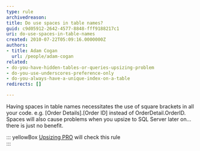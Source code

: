 ```yaml
---
type: rule
archivedreason: 
title: Do use spaces in table names?
guid: c9d05912-2642-4577-8848-fff9188217c1
uri: do-use-spaces-in-table-names
created: 2010-07-22T05:09:16.0000000Z
authors:
- title: Adam Cogan
  url: /people/adam-cogan
related:
- do-you-have-hidden-tables-or-queries-upsizing-problem
- do-you-use-underscores-preference-only
- do-you-always-have-a-unique-index-on-a-table
redirects: []

---
```


Having spaces in table names necessitates the use of square brackets in all your code. e.g. [Order Details].[Order ID] instead of OrderDetail.OrderID. Spaces will also cause problems when you upsize to SQL Server later on... there is just no benefit.


::: yellowBox
[Upsizing PRO](http&#58;//www.ssw.com.au/ssw/UpsizingPRO) will check this rule  
:::

<!--endintro-->

